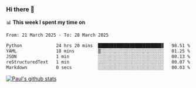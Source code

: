 ### Hi there 👋

📊 **This week I spent my time on**
<!--START_SECTION:waka-->

```txt
From: 21 March 2025 - To: 28 March 2025

Python             24 hrs 20 mins  ████████████████████████▓   98.51 %
YAML               18 mins         ▒░░░░░░░░░░░░░░░░░░░░░░░░   01.25 %
JSON               1 min           ░░░░░░░░░░░░░░░░░░░░░░░░░   00.13 %
reStructuredText   1 min           ░░░░░░░░░░░░░░░░░░░░░░░░░   00.07 %
Markdown           0 secs          ░░░░░░░░░░░░░░░░░░░░░░░░░   00.03 %
```

<!--END_SECTION:waka-->


[![Paul's github stats](https://github-readme-stats.vercel.app/api?username=mickeyouyou&theme=dracula&show_icons=true)](https://github.com/anuraghazra/github-readme-stats)
